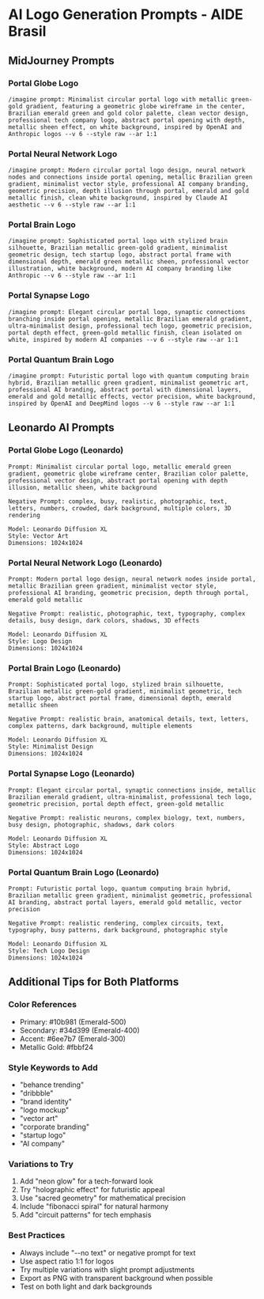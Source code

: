 # AI Logo Generation Prompts - AIDE Brasil

## MidJourney Prompts

### Portal Globe Logo
```
/imagine prompt: Minimalist circular portal logo with metallic green-gold gradient, featuring a geometric globe wireframe in the center, Brazilian emerald green and gold color palette, clean vector design, professional tech company logo, abstract portal opening with depth, metallic sheen effect, on white background, inspired by OpenAI and Anthropic logos --v 6 --style raw --ar 1:1
```

### Portal Neural Network Logo
```
/imagine prompt: Modern circular portal logo design, neural network nodes and connections inside portal opening, metallic Brazilian green gradient, minimalist vector style, professional AI company branding, geometric precision, depth illusion through portal, emerald and gold metallic finish, clean white background, inspired by Claude AI aesthetic --v 6 --style raw --ar 1:1
```

### Portal Brain Logo
```
/imagine prompt: Sophisticated portal logo with stylized brain silhouette, Brazilian metallic green-gold gradient, minimalist geometric design, tech startup logo, abstract portal frame with dimensional depth, emerald green metallic sheen, professional vector illustration, white background, modern AI company branding like Anthropic --v 6 --style raw --ar 1:1
```

### Portal Synapse Logo
```
/imagine prompt: Elegant circular portal logo, synaptic connections branching inside portal opening, metallic Brazilian emerald gradient, ultra-minimalist design, professional tech logo, geometric precision, portal depth effect, green-gold metallic finish, clean isolated on white, inspired by modern AI companies --v 6 --style raw --ar 1:1
```

### Portal Quantum Brain Logo
```
/imagine prompt: Futuristic portal logo with quantum computing brain hybrid, Brazilian metallic green gradient, minimalist geometric art, professional AI branding, abstract portal with dimensional layers, emerald and gold metallic effects, vector precision, white background, inspired by OpenAI and DeepMind logos --v 6 --style raw --ar 1:1
```

## Leonardo AI Prompts

### Portal Globe Logo (Leonardo)
```
Prompt: Minimalist circular portal logo, metallic emerald green gradient, geometric globe wireframe center, Brazilian color palette, professional vector design, abstract portal opening with depth illusion, metallic sheen, white background

Negative Prompt: complex, busy, realistic, photographic, text, letters, numbers, crowded, dark background, multiple colors, 3D rendering

Model: Leonardo Diffusion XL
Style: Vector Art
Dimensions: 1024x1024
```

### Portal Neural Network Logo (Leonardo)
```
Prompt: Modern portal logo design, neural network nodes inside portal, metallic Brazilian green gradient, minimalist vector style, professional AI branding, geometric precision, depth through portal, emerald gold metallic

Negative Prompt: realistic, photographic, text, typography, complex details, busy design, dark colors, shadows, 3D effects

Model: Leonardo Diffusion XL
Style: Logo Design
Dimensions: 1024x1024
```

### Portal Brain Logo (Leonardo)
```
Prompt: Sophisticated portal logo, stylized brain silhouette, Brazilian metallic green-gold gradient, minimalist geometric, tech startup logo, abstract portal frame, dimensional depth, emerald metallic sheen

Negative Prompt: realistic brain, anatomical details, text, letters, complex patterns, dark background, multiple elements

Model: Leonardo Diffusion XL
Style: Minimalist Design
Dimensions: 1024x1024
```

### Portal Synapse Logo (Leonardo)
```
Prompt: Elegant circular portal, synaptic connections inside, metallic Brazilian emerald gradient, ultra-minimalist, professional tech logo, geometric precision, portal depth effect, green-gold metallic

Negative Prompt: realistic neurons, complex biology, text, numbers, busy design, photographic, shadows, dark colors

Model: Leonardo Diffusion XL
Style: Abstract Logo
Dimensions: 1024x1024
```

### Portal Quantum Brain Logo (Leonardo)
```
Prompt: Futuristic portal logo, quantum computing brain hybrid, Brazilian metallic green gradient, minimalist geometric, professional AI branding, abstract portal layers, emerald gold metallic, vector precision

Negative Prompt: realistic rendering, complex circuits, text, typography, busy patterns, dark background, photographic style

Model: Leonardo Diffusion XL
Style: Tech Logo Design
Dimensions: 1024x1024
```

## Additional Tips for Both Platforms

### Color References
- Primary: #10b981 (Emerald-500)
- Secondary: #34d399 (Emerald-400)
- Accent: #6ee7b7 (Emerald-300)
- Metallic Gold: #fbbf24

### Style Keywords to Add
- "behance trending"
- "dribbble"
- "brand identity"
- "logo mockup"
- "vector art"
- "corporate branding"
- "startup logo"
- "AI company"

### Variations to Try
1. Add "neon glow" for a tech-forward look
2. Try "holographic effect" for futuristic appeal
3. Use "sacred geometry" for mathematical precision
4. Include "fibonacci spiral" for natural harmony
5. Add "circuit patterns" for tech emphasis

### Best Practices
- Always include "--no text" or negative prompt for text
- Use aspect ratio 1:1 for logos
- Try multiple variations with slight prompt adjustments
- Export as PNG with transparent background when possible
- Test on both light and dark backgrounds